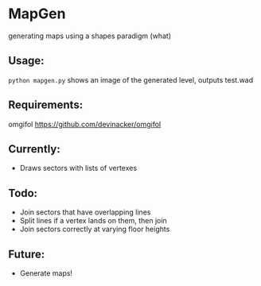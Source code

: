 # MapGen
generating maps using a shapes paradigm (what)

## Usage:
`python mapgen.py`
shows an image of the generated level, outputs test.wad

## Requirements:
omgifol https://github.com/devinacker/omgifol

## Currently:
- Draws sectors with lists of vertexes

## Todo:
- Join sectors that have overlapping lines
- Split lines if a vertex lands on them, then join
- Join sectors correctly at varying floor heights

## Future:
- Generate maps!
